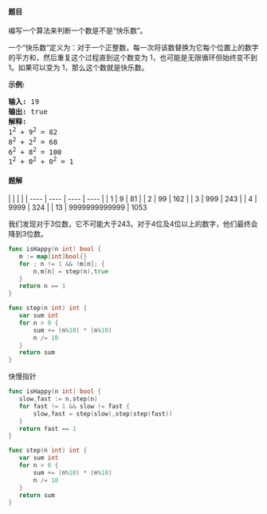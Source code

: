 #### 题目
<p>编写一个算法来判断一个数是不是&ldquo;快乐数&rdquo;。</p>

<p>一个&ldquo;快乐数&rdquo;定义为：对于一个正整数，每一次将该数替换为它每个位置上的数字的平方和，然后重复这个过程直到这个数变为 1，也可能是无限循环但始终变不到 1。如果可以变为 1，那么这个数就是快乐数。</p>

<p><strong>示例:&nbsp;</strong></p>

<pre><strong>输入:</strong> 19
<strong>输出:</strong> true
<strong>解释: 
</strong>1<sup>2</sup> + 9<sup>2</sup> = 82
8<sup>2</sup> + 2<sup>2</sup> = 68
6<sup>2</sup> + 8<sup>2</sup> = 100
1<sup>2</sup> + 0<sup>2</sup> + 0<sup>2</sup> = 1
</pre>


 #### 题解
 |  |   |   |
 | ---- | ---- | ---- | ---- |
 | 1 | 9 | 81 |
 | 2 | 99 | 162 |
 | 3 | 999 | 243 |
 | 4 | 9999 | 324 |
 | 13 | 9999999999999 | 1053
 
 我们发现对于3位数，它不可能大于243。对于4位及4位以上的数字，他们最终会降到3位数。
 
 ```go
func isHappy(n int) bool {
	m := map[int]bool{}
	for ; n != 1 && !m[n]; {
		n,m[n] = step(n),true
	}
	return n == 1
}

func step(n int) int {
	var sum int
	for n > 0 {
		sum += (n%10) * (n%10)
		n /= 10
	}
	return sum
}
```

 快慢指针
 ```go
func isHappy(n int) bool {
	slow,fast := n,step(n)
	for fast != 1 && slow != fast {
		slow,fast = step(slow),step(step(fast))
	}
	return fast == 1
}

func step(n int) int {
	var sum int
	for n > 0 {
		sum += (n%10) * (n%10)
		n /= 10
	}
	return sum
}
```